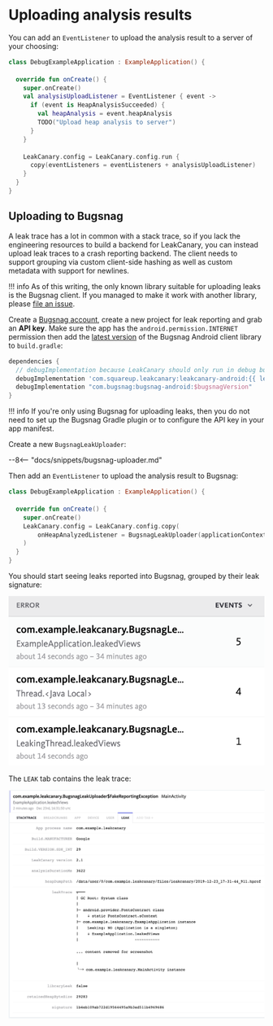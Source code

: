 # Uploading analysis results

You can add an `EventListener` to upload the analysis result to a server of your choosing:

```kotlin
class DebugExampleApplication : ExampleApplication() {

  override fun onCreate() {
    super.onCreate()
    val analysisUploadListener = EventListener { event ->
      if (event is HeapAnalysisSucceeded) {
        val heapAnalysis = event.heapAnalysis
        TODO("Upload heap analysis to server")
      }
    }

    LeakCanary.config = LeakCanary.config.run {
      copy(eventListeners = eventListeners + analysisUploadListener)
    }
  }
}
```

## Uploading to Bugsnag

A leak trace has a lot in common with a stack trace, so if you lack the engineering resources to
build a backend for LeakCanary, you can instead upload leak traces to a crash reporting backend.
The client needs to support grouping via custom client-side hashing as well as custom metadata with
support for newlines.

!!! info
    As of this writing, the only known library suitable for uploading leaks is the Bugsnag client.
    If you managed to make it work with another library, please [file an issue](https://github.com/square/leakcanary/issues/new/choose).

Create a [Bugsnag account](https://app.bugsnag.com/user/new/), create a new project for leak
reporting and grab an **API key**. Make sure the app has the `android.permission.INTERNET`
permission then add the [latest version](https://docs.bugsnag.com/platforms/android/) of the
Bugsnag Android client library to `build.gradle`:

```groovy
dependencies {
  // debugImplementation because LeakCanary should only run in debug builds.
  debugImplementation 'com.squareup.leakcanary:leakcanary-android:{{ leak_canary.release }}'
  debugImplementation "com.bugsnag:bugsnag-android:$bugsnagVersion"
}
```

!!! info
    If you're only using Bugsnag for uploading leaks, then you do not need to set up the Bugsnag
    Gradle plugin or to configure the API key in your app manifest.

Create a new `BugsnagLeakUploader`:

--8<-- "docs/snippets/bugsnag-uploader.md"

Then add an `EventListener` to upload the analysis result to Bugsnag:

```kotlin
class DebugExampleApplication : ExampleApplication() {

  override fun onCreate() {
    super.onCreate()
    LeakCanary.config = LeakCanary.config.copy(
        onHeapAnalyzedListener = BugsnagLeakUploader(applicationContext = this)
    )
  }
}
```

You should start seeing leaks reported into Bugsnag, grouped by their leak signature:

![list](images/bugsnag-list.png)

The `LEAK` tab contains the leak trace:

![leak](images/bugsnag-leak.png)
